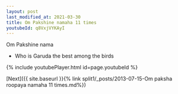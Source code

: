 ```yaml
---
layout: post
last_modified_at: 2021-03-30
title: Om Pakshine namaha 11 times
youtubeId: q8VxjVYKAyI
---
```

 
 
Om Pakshine nama 
 
 -  Who is Garuda  the best among the birds 
 
  
 
  
 
 
 
 
 
 


{% include youtubePlayer.html id=page.youtubeId %}
 
[Next]({{ site.baseurl }}{% link  split1/_posts/2013-07-15-Om paksha roopaya namaha 11 times.md%})
 
